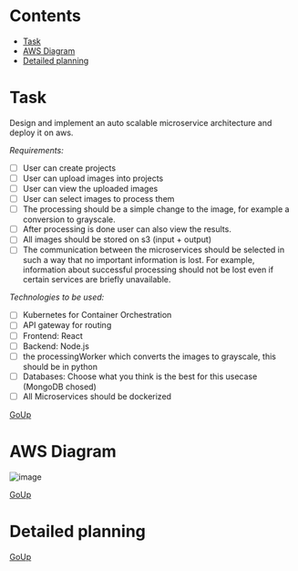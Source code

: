 # Contents
- [Task](#task)
- [AWS Diagram](#aws-diagram)
- [Detailed planning](#detailed-planning) 

# Task
Design and implement an auto scalable microservice architecture and deploy it on aws.

_Requirements:_
- [ ] User can create projects
- [ ] User can upload images into projects
- [ ] User can view the uploaded images
- [ ] User can select images to process them
- [ ] The processing should be a simple change to the image, for example a conversion to grayscale.
- [ ] After processing is done user can also view the results.
- [ ] All images should be stored on s3 (input + output)
- [ ] The communication between the microservices should be selected in such a way that no important information is lost. For example, information about successful processing should not be lost even if certain services are briefly unavailable.

_Technologies to be used:_
- [ ] Kubernetes for Container Orchestration
- [ ] API gateway for routing
- [ ] Frontend: React
- [ ] Backend: Node.js
- [ ] the processingWorker which converts the images to grayscale, this should be in python
- [ ] Databases: Choose what you think is the best for this usecase (MongoDB chosed)
- [ ] All Microservices should be dockerized

[GoUp](#contents)

# AWS Diagram
![image](https://user-images.githubusercontent.com/75684216/124797695-39d1c980-df5b-11eb-889c-27557b0c33e9.png)

[GoUp](#contents)

# Detailed planning





[GoUp](#contents)
